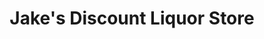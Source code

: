 ---
title: "Jake's Discount Liquor Store"
url: /coates/jakes-discount-liquor-store/
shop: Spirituosen
---